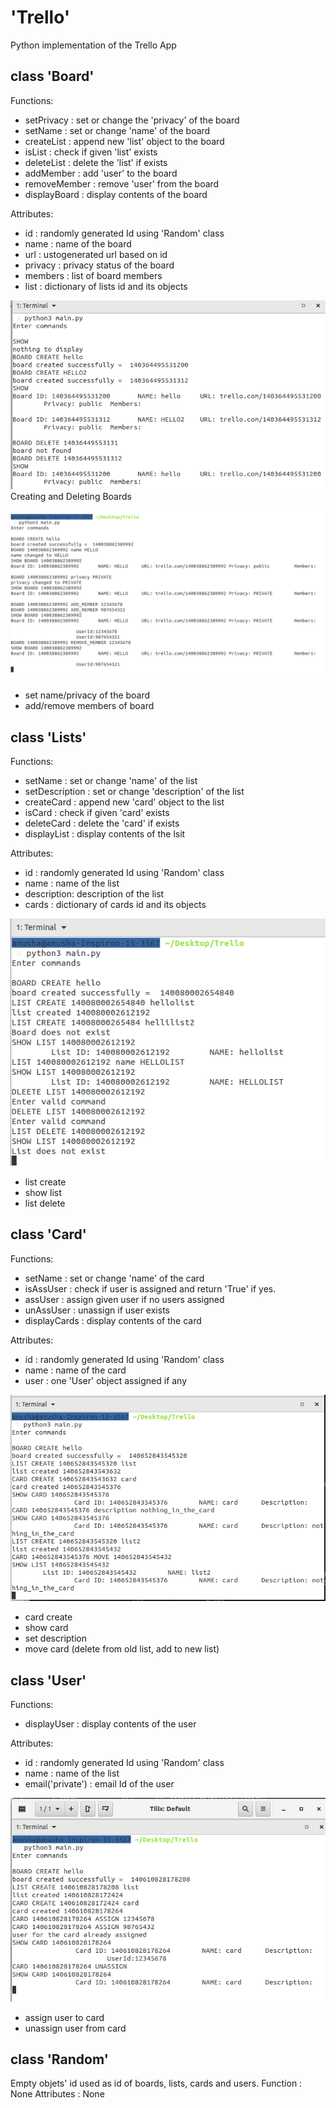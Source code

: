 # 'Trello'
Python implementation of the Trello App


## class 'Board'

Functions:
- setPrivacy : set or change the 'privacy' of the board
- setName : set or change 'name' of the board
- createList : append new 'list' object to the board
- isList : check if given 'list' exists
- deleteList : delete the 'list' if exists
- addMember : add 'user' to the board
- removeMember : remove 'user' from the board
- displayBoard : display contents of the board

Attributes:
- id : randomly generated Id using 'Random' class
- name : name of the board
- url : ustogenerated url based on id
- privacy : privacy status of the board
- members : list of board members
- list : dictionary of lists id and its objects

![ ](board1.png)
Creating and Deleting Boards

![ ](board2.png)
- set name/privacy of the board
- add/remove members of board



## class 'Lists'

Functions:
- setName : set or change 'name' of the list
- setDescription : set or change 'description' of the list
- createCard : append new 'card' object to the list
- isCard : check if given 'card' exists
- deleteCard : delete the 'card' if exists
- displayList : display contents of the lsit

Attributes:
- id : randomly generated Id using 'Random' class
- name : name of the list
- description: description of the list
- cards : dictionary of cards id and its objects

![ ](list.png)
- list create
- show list
- list delete


## class 'Card'

Functions:
- setName : set or change 'name' of the card
- isAssUser : check if user is assigned and return 'True' if yes.
- assUser : assign given user if no users assigned
- unAssUser : unassign if user exists
- displayCards : display contents of the card

Attributes:
- id : randomly generated Id using 'Random' class
- name : name of the card
- user : one 'User' object assigned if any

![ ](cards.png)
- card create
- show card
- set description
- move card (delete from old list, add to new list)


## class 'User'

Functions:
- displayUser : display contents of the user

Attributes:
- id : randomly generated Id using 'Random' class
- name : name of the list
- email('private') : email Id of the user

![ ](users.png)
- assign user to card
- unassign user from card


## class 'Random'

Empty objets' id used as id of boards, lists, cards and users.
Function : None
Attributes : None

